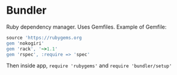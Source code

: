 # Bundler
Ruby dependency manager. Uses Gemfiles. Example of Gemfile:
```ruby
source 'https://rubygems.org
gem 'nokogiri'
gem 'rack', '~>1.1'
gem 'rspec', :require => 'spec'
```

Then inside app, `require 'rubygems'` and `require 'bundler/setup'`
